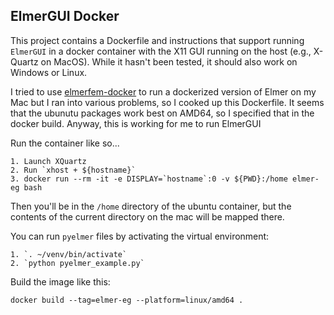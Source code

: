 ElmerGUI Docker
---------------

This project contains a Dockerfile and instructions that support running `ElmerGUI` in a docker container with the X11 GUI running on the host (e.g., X-Quartz on MacOS). While it hasn't been tested, it should also work on Windows or Linux.

I tried to use [elmerfem-docker](https://github.com/ElmerCSC/elmerfem-docker) to run a dockerized version of Elmer on my Mac but I ran into various problems, so I cooked up this Dockerfile. It seems that the ubunutu packages work best on AMD64, so I specified that in the docker build. Anyway, this is working for me to run ElmerGUI

Run the container like so...

    1. Launch XQuartz
    2. Run `xhost + ${hostname}`
    3. docker run --rm -it -e DISPLAY=`hostname`:0 -v ${PWD}:/home elmer-eg bash

Then you'll be in the `/home` directory of the ubuntu container, but the contents of the current directory on the mac will be mapped there.

You can run `pyelmer` files by activating the virtual environment:

    1. `. ~/venv/bin/activate`
    2. `python pyelmer_example.py`

Build the image like this:

    docker build --tag=elmer-eg --platform=linux/amd64 .
